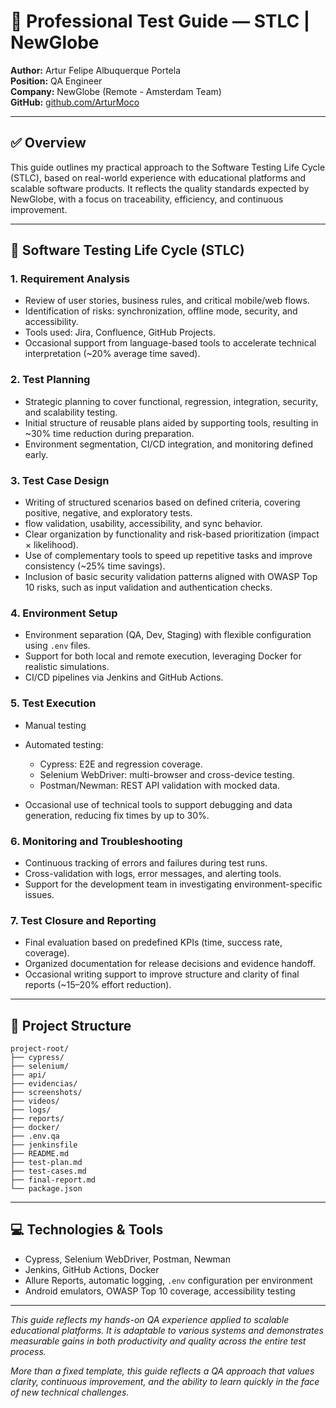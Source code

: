 # 🧪 Professional Test Guide — STLC | NewGlobe 

**Author:** Artur Felipe Albuquerque Portela  
**Position:** QA Engineer  
**Company:** NewGlobe (Remote - Amsterdam Team)  
**GitHub:** [github.com/ArturMoco](https://github.com/ArturMoco)

---

## ✅ Overview

This guide outlines my practical approach to the Software Testing Life Cycle (STLC), based on real-world experience with educational platforms and scalable software products. It reflects the quality standards expected by NewGlobe, with a focus on traceability, efficiency, and continuous improvement.

---

## 🔄 Software Testing Life Cycle (STLC)

### 1. Requirement Analysis

* Review of user stories, business rules, and critical mobile/web flows.
* Identification of risks: synchronization, offline mode, security, and accessibility.
* Tools used: Jira, Confluence, GitHub Projects.
* Occasional support from language-based tools to accelerate technical interpretation (\~20% average time saved).

### 2. Test Planning

* Strategic planning to cover functional, regression, integration, security, and scalability testing.
* Initial structure of reusable plans aided by supporting tools, resulting in \~30% time reduction during preparation.
* Environment segmentation, CI/CD integration, and monitoring defined early.

### 3. Test Case Design

* Writing of structured scenarios based on defined criteria, covering positive, negative, and exploratory tests.
* flow validation, usability, accessibility, and sync behavior.
* Clear organization by functionality and risk-based prioritization (impact × likelihood).
* Use of complementary tools to speed up repetitive tasks and improve consistency (\~25% time savings).  
* Inclusion of basic security validation patterns aligned with OWASP Top 10 risks, such as input validation and authentication checks.

### 4. Environment Setup

* Environment separation (QA, Dev, Staging) with flexible configuration using `.env` files.
* Support for both local and remote execution, leveraging Docker for realistic simulations.
* CI/CD pipelines via Jenkins and GitHub Actions.

### 5. Test Execution

* Manual testing
* Automated testing:

  * Cypress: E2E and regression coverage.
  * Selenium WebDriver: multi-browser and cross-device testing.
  * Postman/Newman: REST API validation with mocked data.
* Occasional use of technical tools to support debugging and data generation, reducing fix times by up to 30%.

### 6. Monitoring and Troubleshooting

* Continuous tracking of errors and failures during test runs.
* Cross-validation with logs, error messages, and alerting tools.
* Support for the development team in investigating environment-specific issues.

### 7. Test Closure and Reporting

* Final evaluation based on predefined KPIs (time, success rate, coverage).
* Organized documentation for release decisions and evidence handoff.
* Occasional writing support to improve structure and clarity of final reports (\~15–20% effort reduction).

---

## 📂 Project Structure

```
project-root/
├── cypress/
├── selenium/
├── api/
├── evidencias/
├── screenshots/
├── videos/
├── logs/
├── reports/
├── docker/
├── .env.qa
├── jenkinsfile
├── README.md
├── test-plan.md
├── test-cases.md
├── final-report.md
└── package.json
```

---

## 💻 Technologies & Tools

* Cypress, Selenium WebDriver, Postman, Newman
* Jenkins, GitHub Actions, Docker
* Allure Reports, automatic logging, `.env` configuration per environment
* Android emulators, OWASP Top 10 coverage, accessibility testing

---

*This guide reflects my hands-on QA experience applied to scalable educational platforms. It is adaptable to various systems and demonstrates measurable gains in both productivity and quality across the entire test process.*

*More than a fixed template, this guide reflects a QA approach that values clarity, continuous improvement, and the ability to learn quickly in the face of new technical challenges.*
